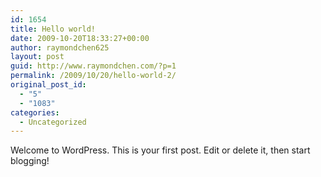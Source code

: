 ```yaml
---
id: 1654
title: Hello world!
date: 2009-10-20T18:33:27+00:00
author: raymondchen625
layout: post
guid: http://www.raymondchen.com/?p=1
permalink: /2009/10/20/hello-world-2/
original_post_id:
  - "5"
  - "1083"
categories:
  - Uncategorized
---
```

Welcome to WordPress. This is your first post. Edit or delete it, then start blogging!